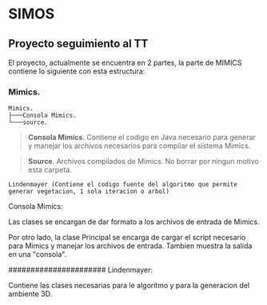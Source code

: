 # SIMOS
## Proyecto seguimiento al TT

El proyecto, actualmente se encuentra en 2 partes, la parte de MIMICS contiene lo siguiente con esta estructura:

### Mimics.

    Mimics.
    ├───Consola Mimics.
    └───source.
    
>   **Consola Mimics**. Contiene el codigo en Java necesario para generar y manejar los archivos
necesarios para compilar el sistema Mimics. 

>   **Source**. Archivos compilados de Mimics. No borrar por ningun motivo esta carpeta.
    
    Lindenmayer (Contiene el codigo fuente del algoritmo que permite generar vegetacion, 1 sola iteracion o arbol)

Consola Mimics:

Las clases se encargan de dar formato a los archivos de entrada de Mimics.

Por otro lado, la clase Principal se encarga de cargar el script necesario para Mimics y manejar los archivos de entrada.
Tambien muestra la salida en una "consola".

######################
Lindenmayer:

Contiene las clases necesarias para le algoritmo y para la generacion del ambiente 3D.






